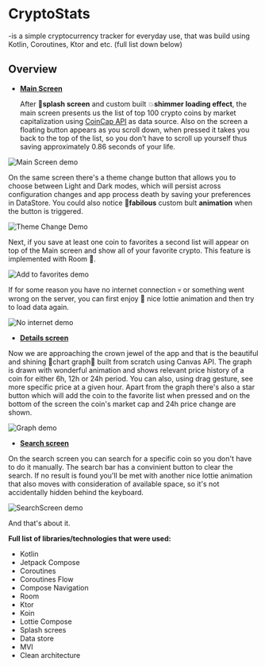 # CryptoStats 
-is a simple cryptocurrency tracker for everyday use, that was build using Kotlin, Coroutines, Ktor and etc. (full list down below)


## Overview

- **<ins>Main Screen</ins>**
  
  After :dizzy:**splash screen** and custom built :boom:**shimmer loading effect**, the main screen presents us the list of top 100 crypto coins by market capitalization using [CoinCap API](https://coincap.io/) as data source. Also on the screen a floating button appears as you scroll down, when pressed it takes you back to the top of the list, so you don't have to scroll up yourself thus saving approximately 0.86 seconds of your life.

![Main Screen demo](https://github.com/user-attachments/assets/1b6b86ba-d1ca-4dfa-aebc-1fc14f9aa7fb)


On the same screen there's a theme change button that allows you to choose between Light and Dark modes, which will persist across configuration changes and app process death by saving your preferences in DataStore. You could also notice :dizzy:**fabilous** custom bult **animation** when the button is triggered.

![Theme Change Demo](https://github.com/user-attachments/assets/e9fb60d4-5cc8-48a3-a82d-51a75a8e0e6a)


Next, if you save at least one coin to favorites a second list will appear on top of the Main screen and show all of your favorite crypto. This feature is implemented with Room :smiling_face_with_three_hearts:.

![Add to favorites demo](https://github.com/user-attachments/assets/d4af096e-3a46-49fd-8363-3411e5b526b8)


If for some reason you have no internet connection :skull: or something went wrong on the server, you can first enjoy :100: nice lottie animation and then try to load data again.

![No internet demo](https://github.com/user-attachments/assets/47844d48-9aa7-4224-b2ea-2920d09bbdda)


- **<ins>Details screen</ins>**

Now we are approaching the crown jewel of the app and that is the beautiful and shining :sparkling_heart:chart graph:sparkling_heart: built from scratch using Canvas API. The graph is drawn with wonderful animation and shows relevant price history of a coin for either 6h, 12h or 24h period. You can also, using drag gesture, see more specific price at a given hour. Apart from the graph there's also a star button which will add the coin to the favorite list when pressed and on the bottom of the screen the coin's market cap and 24h price change are shown.

![Graph demo](https://github.com/user-attachments/assets/d938fe16-a1ac-49b2-b089-d39676c32838)


- **<ins>Search screen</ins>**

On the search screen you can search for a specific coin so you don't have to do it manually. The search bar has a convinient button to clear the search. If no result is found you'll be met with another nice lottie animation that also moves with consideration of available space, so it's not accidentally hidden behind the keyboard. 

![SearchScreen demo](https://github.com/user-attachments/assets/31bcabc8-20b5-4fe5-b4c9-9ad3137704c1)


And that's about it.

**Full list of libraries/technologies that were used:**
- Kotlin
- Jetpack Compose
- Coroutines
- Coroutines Flow
- Compose Navigation
- Room
- Ktor
- Koin
- Lottie Compose
- Splash screes
- Data store
- MVI
- Clean architecture


